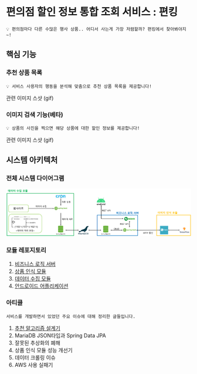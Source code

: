 # 편의점 할인 정보 통합 조회 서비스 : 편킹

    💡 편의점마다 다른 수많은 행사 상품.. 어디서 사는게 가장 저렴할까? 편킹에서 찾아봐야지~!

## 핵심 기능

### 추천 상품 목록
    💡 서비스 사용자의 행동을 분석해 맞춤으로 추천 상품 목록을 제공합니다!
관련 이미지 스샷 (gif)
### 이미지 검색 기능(베타)
    💡 상품의 사진을 찍으면 해당 상품에 대한 할인 정보를 제공합니다!
관련 이미지 스샷 (gif)

## 시스템 아키텍처
### 전체 시스템 다이어그램
<img src="/profile/system_diagram.png">

### 모듈 레포지토리
1. [비즈니스 로직 서버](https://github.com/HongikUniv-CAPSTONE-DESIGN-2023-YDY-1/CAPSTONE_DESIGN_BackEnd_API_Server)
2. [상품 인식 모듈](https://github.com/HongikUniv-CAPSTONE-DESIGN-2023-YDY-1/CAPSTONE_DESIGN_AI_Module)
3. [데이터 수집 모듈](https://github.com/HongikUniv-CAPSTONE-DESIGN-2023-YDY-1/CAPSTONE_DESIGN_BackEnd_DATA_SCRAPING)
4. [안드로이드 어플리케이션](https://github.com/HongikUniv-CAPSTONE-DESIGN-2023-YDY-1/CAPSTON_DESIGN_ANDROID)
### 아티클

    서비스를 개발하면서 있었던 주요 이슈에 대해 정리한 글들입니다.

1. [추천 알고리즘 설계기](https://robinjoon.notion.site/81ea5ddd83f04e6eb81cdc16124c620f?pvs=4)
2. MariaDB JSON타입과 Spring Data JPA
3. 잘못된 추상화의 폐해
4. 상품 인식 모듈 성능 개선기
5. 데이터 크롤링 이슈
6. AWS 사용 실패기

